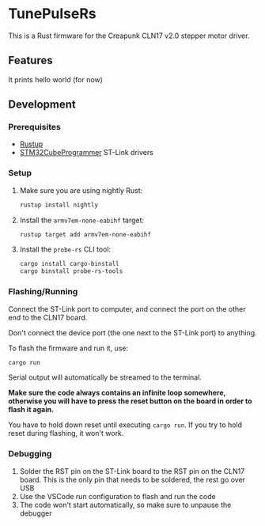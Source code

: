 # TunePulseRs

This is a Rust firmware for the Creapunk CLN17 v2.0 stepper motor driver.

## Features

It prints hello world (for now)

## Development

### Prerequisites

- [Rustup](https://rustup.rs)
- [STM32CubeProgrammer](https://www.st.com/en/development-tools/stm32cubeprog.html) ST-Link drivers

### Setup

1. Make sure you are using nightly Rust:

   ```sh
   rustup install nightly
   ```

2. Install the `armv7em-none-eabihf` target:

   ```sh
   rustup target add armv7em-none-eabihf
   ```

3. Install the `probe-rs` CLI tool:

   ```sh
   cargo install cargo-binstall
   cargo binstall probe-rs-tools
   ```

### Flashing/Running

Connect the ST-Link port to computer, and connect the port on the other end to the CLN17 board.

Don't connect the device port (the one next to the ST-Link port) to anything.

To flash the firmware and run it, use:

```sh
cargo run
```

Serial output will automatically be streamed to the terminal.

**Make sure the code always contains an infinite loop somewhere, otherwise you will have to press the reset button on the board in order to flash it again.**

You have to hold down reset until executing `cargo run`. If you try to hold reset during flashing, it won't work.

### Debugging

1. Solder the RST pin on the ST-Link board to the RST pin on the CLN17 board. This is the only pin that needs to be soldered, the rest go over USB
2. Use the VSCode run configuration to flash and run the code
3. The code won't start automatically, so make sure to unpause the debugger
